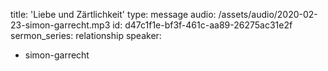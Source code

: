 title: 'Liebe und Zärtlichkeit'
type: message
audio: /assets/audio/2020-02-23-simon-garrecht.mp3
id: d47c1f1e-bf3f-461c-aa89-26275ac31e2f
sermon_series: relationship
speaker:
  - simon-garrecht
